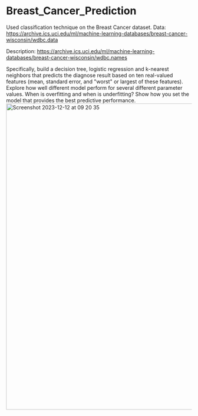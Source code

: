 # Breast_Cancer_Prediction



Used classification technique on the Breast Cancer dataset. Data: https://archive.ics.uci.edu/ml/machine-learning-databases/breast-cancer-wisconsin/wdbc.data

Description: https://archive.ics.uci.edu/ml/machine-learning-databases/breast-cancer-wisconsin/wdbc.names

Specifically, build a decision tree, logistic regression and k-nearest neighbors that predicts the diagnose
result based on ten real-valued features (mean, standard error, and "worst" or largest of these features).
Explore how well different model perform for several different parameter values. When is overfitting and
when is underfitting? Show how you set the model that provides the best predictive performance.
<img width="829" alt="Screenshot 2023-12-12 at 09 20 35" src="https://github.com/trungle14/Breast_Cancer_Prediction/assets/143222481/7422ed4f-7515-4caa-93b1-c93a298f870d">
